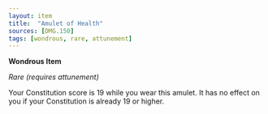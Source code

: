 ```yaml
---
layout: item
title:  "Amulet of Health"
sources: [DMG.150]
tags: [wondrous, rare, attunement]
---
```


**Wondrous Item**

*Rare (requires attunement)*

Your Constitution score is 19 while you wear this amulet. It has no effect on you if your Constitution is already 19 or higher.